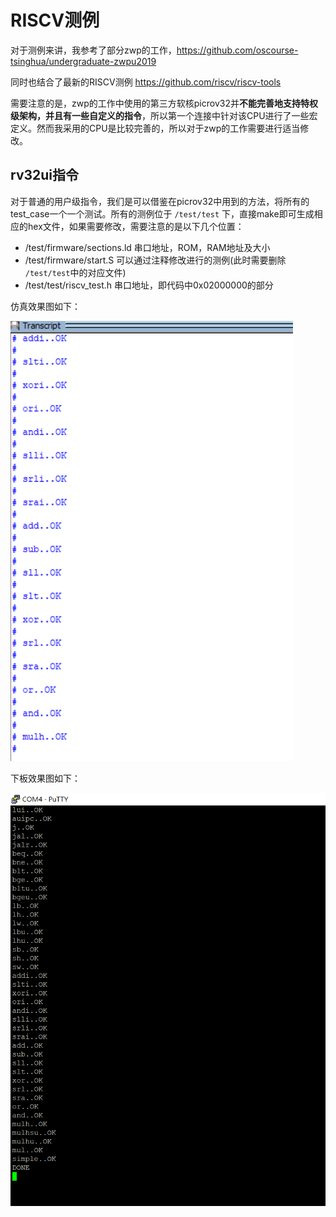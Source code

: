 # RISCV测例

对于测例来讲，我参考了部分zwp的工作，https://github.com/oscourse-tsinghua/undergraduate-zwpu2019 

同时也结合了最新的RISCV测例 https://github.com/riscv/riscv-tools

需要注意的是，zwp的工作中使用的第三方软核picrov32并**不能完善地支持特权级架构，并且有一些自定义的指令**，所以第一个连接中针对该CPU进行了一些宏定义。然而我采用的CPU是比较完善的，所以对于zwp的工作需要进行适当修改。

## rv32ui指令

对于普通的用户级指令，我们是可以借鉴在picrov32中用到的方法，将所有的test_case一个一个测试。所有的测例位于 `/test/test` 下，直接make即可生成相应的hex文件，如果需要修改，需要注意的是以下几个位置：

- /test/firmware/sections.ld   串口地址，ROM，RAM地址及大小
- /test/firmware/start.S       可以通过注释修改进行的测例(此时需要删除 `/test/test`中的对应文件)
- /test/test/riscv_test.h      串口地址，即代码中0x02000000的部分 

仿真效果图如下：

![](/IMG/RV32I_sim.png)


下板效果图如下：

![](/IMG/RV32I_board.png)
